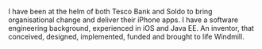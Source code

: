 I have been at the helm of both Tesco Bank and Soldo to bring organisational change and deliver their iPhone apps. I have a software engineering background, experienced in iOS and Java EE. An inventor, that conceived, designed, implemented, funded and brought to life Windmill.
